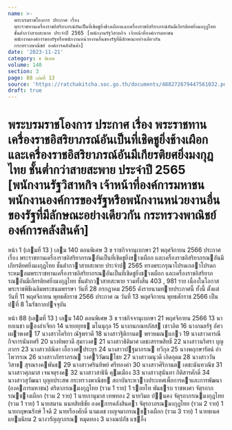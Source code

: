 ```yaml
---
name: >-
  พระบรมราชโองการ ประกาศ เรื่อง
  พระราชทานเครื่องราชอิสริยาภรณ์อันเป็นที่เชิดชูยิ่งช้างเผือกและเครื่องราชอิสริยาภรณ์อันมีเกียรติยศยิ่งมงกุฎไทย
  ชั้นต่ำกว่าสายสะพาย ประจำปี 2565 [พนักงานรัฐวิสาหกิจ เจ้าหน้าที่องค์การมหาชน
  พนักงานองค์การของรัฐหรือพนักงานหน่วยงานอื่นของรัฐที่มีลักษณะอย่างเดียวกัน
  กระทรวงพาณิชย์ องค์การคลังสินค้า]
date: '2023-11-21'
category: ข พิเศษ
volume: 140
section: 3
page: 88 เล่มที่ 13
source: 'https://ratchakitcha.soc.go.th/documents/488272679447561032.pdf'
draft: true
---
```


# พระบรมราชโองการ ประกาศ เรื่อง พระราชทานเครื่องราชอิสริยาภรณ์อันเป็นที่เชิดชูยิ่งช้างเผือกและเครื่องราชอิสริยาภรณ์อันมีเกียรติยศยิ่งมงกุฎไทย ชั้นต่ำกว่าสายสะพาย ประจำปี 2565 [พนักงานรัฐวิสาหกิจ เจ้าหน้าที่องค์การมหาชน พนักงานองค์การของรัฐหรือพนักงานหน่วยงานอื่นของรัฐที่มีลักษณะอย่างเดียวกัน กระทรวงพาณิชย์ องค์การคลังสินค้า]

หน้า 1 (เลมที่ 13 ) เลม 140 ตอนพิเศษ 3 ข ราชกิจจานุเบกษา 21 พฤศจิกายน 2566 ประกาศ เรื่อง พระราชทานเครื่องราชอิสริยาภรณอันเป็นที่เชิดชูยิ่งชางเผือก และเครื่องราชอิสริยาภรณอันมีเกียรติยศยิ่งมงกุฎไทย ชั้นต่ํากวาสายสะพาย ประจําป 2565 ทรงพระกรุณาโปรดเกลาโปรดกระหมอมพระราชทานเครื่องราชอิสริยาภรณอันเป็นที่เชิดชูยิ่งชางเผือก และเครื่องราชอิสริยาภรณอันมีเกียรติยศยิ่งมงกุฎไทย ชั้นต่ํากวาสายสะพาย รวมทั้งสิ้น 403 , 981 ราย เนื่องในโอกาสพระราชพิธีเฉลิมพระชนมพรรษา วันที่ 28 กรกฎาคม 2565 ดังรายนามทายประกาศนี้ ทั้งนี้ ตั้งแต่วันที่ 11 พฤศจิกายน พุทธศักราช 2566 ประกาศ ณ วันที่ 13 พฤศจิกายน พุทธศักราช 2566 เป็นปที่ 8 ในรัชกาลปจจุบัน

หน้า 88 (เลมที่ 13 ) เลม 140 ตอนพิเศษ 3 ข ราชกิจจานุเบกษา 21 พฤศจิกายน 2566 13 นายอเนชา ผองลําเจียก 14 นายอยุทธ มโนนุกุล 15 นางกนกณทภัสส เชาวลิต 16 นางกมลรัฐ อัศวเผาพงศ 17 นางสาวไคริกา ณัฐพรวดี 18 นางสาวฐิติกานต พราหมณแกว 19 นางสาวดารณี กิจการนันทศรี 20 นางทิพยวดี สุมาวงศ 21 นางสาวธิติมาศ เตชะสรรพสิทธิ์ 22 นางสาวนริศรา บุญภากร 23 นางสาวปณิดา เอื้อวงศประยูร 24 นางสาวปฐมาภรณ ทวีกุล 25 นางพฤกษารัตน์ อําไพวรรณ 26 นางสาวภัทราภรณ วงศวิวัฒนไชย 27 นางสาวมนุวดี เกิดอุดม 28 นางสาววันวิสาข สุรณรงคพันธ 29 นางสาวศรินทิพย์ ศรีทองคํา 30 นางสาวศิริกานต เตชะนันทวณิช 31 นางสาวศุภมาส เจนจตุรงค 32 นางสาวสาธินี คุมเมือง 33 นางสาวสุนันทา กิติสารศักดิ์ 34 นางสาวสุวัฒนา บุญยประสพ กระทรวงพาณิชย สถาบันระหวางประเทศเพื่อการคาและการพัฒนา (องคการมหาชน) ตริตาภรณมงกุฎไทย (รวม 1 ราย) 1 รอยโท พันธรบ ราชพงศา จัตุรถาภรณชางเผือก (รวม 2 ราย) 1 นายภานุมาส เทพทอง 2 นายวิมล ปนคง จัตุรถาภรณมงกุฎไทย (รวม 1 ราย) 1 นายสมาน นนทสิทธิชัย องคการคลังสินคา จัตุรถาภรณมงกุฎไทย (รวม 2 ราย) 1 นายกฤษณรักษ์ ใจดี 2 นายเรืองศักดิ์ นามเดช เบญจมาภรณชางเผือก (รวม 3 ราย) 1 นายธเนศ แยมนิยม 2 นางวรัญญาภรณ หมุดทอง 3 นางณปภัช แซอึ้ง
